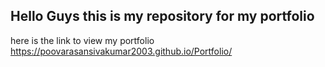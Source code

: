 ## Hello Guys this is my repository for my portfolio
here is the link to view my portfolio
https://poovarasansivakumar2003.github.io/Portfolio/
